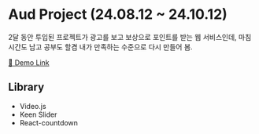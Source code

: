 # Aud Project (24.08.12 ~ 24.10.12)
2달 동안 투입된 프로젝트가 광고를 보고 보상으로 포인트를 받는 웹 서비스인데,
마침 시간도 남고 공부도 할겸 내가 만족하는 수준으로 다시 만들어 봄.

[🔗 Demo Link](https://react-video-slider.vercel.app/) 


## Library

- Video.js
- Keen Slider
- React-countdown

